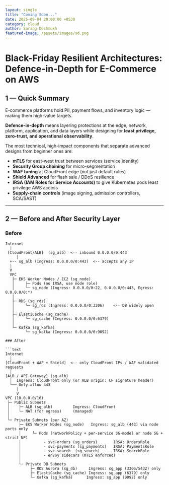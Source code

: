 ```yaml
---
layout: single
title: "Coming Soon..."
date: 2025-09-04 20:00:00 +0530
category: cloud
author: Sarang Deshmukh
featured-image: /assets/images/sd.png
---
```


# Black-Friday Resilient Architectures: Defence-in-Depth for E-Commerce on AWS

## 1 — Quick Summary
E-commerce platforms hold PII, payment flows, and inventory logic — making them high-value targets.  

**Defence-in-depth** means layering protections at the edge, network, platform, application, and data layers while designing for **least privilege, zero-trust, and operational observability**.  

The most technical, high-impact components that separate advanced designs from beginner ones are:  
- **mTLS** for east-west trust between services (service identity)  
- **Security Group chaining** for micro-segmentation  
- **WAF tuning** at CloudFront edge (not just default rules)  
- **Shield Advanced** for flash sale / DDoS resilience  
- **IRSA (IAM Roles for Service Accounts)** to give Kubernetes pods least privilege AWS access  
- **Supply-chain controls** (image signing, admission controllers, SCA/SAST)  

---

## 2 — Before and After Security Layer

### Before
```text
Internet
  │
 [CloudFront/ALB]  (sg_alb)  <-- inbound 0.0.0.0/0:443
     │
  +-- sg_alb (Ingress: 0.0.0.0/0:443)  <-- accepts any IP
  |
  V
  VPC
   ├─ EKS Worker Nodes / EC2 (sg_node)
   │     ├─ Pods (no IRSA, use node role)
   │     └─ sg_node (Ingress: 0.0.0.0/0:22, 0.0.0.0/0:443, Egress: 0.0.0.0/0:*)
   │
   ├─ RDS (sg_rds)
   │     └─ sg_rds (Ingress: 0.0.0.0/0:3306)    <-- DB widely open
   │
   ├─ ElastiCache (sg_cache)
   │     └─ sg_cache (Ingress: 0.0.0.0/0:6379)
   │
   └─ Kafka (sg_kafka)
         └─ sg_kafka (Ingress: 0.0.0.0/0:9092)

### After

```text
Internet
  │
[CloudFront + WAF + Shield]  <-- only CloudFront IPs / WAF validated requests
  │
[ALB / API Gateway] (sg_alb)
  │  Ingress: CloudFront only (or ALB origin: CF signature header)
  └── Only allow 443
     │
     V
VPC (10.0.0.0/16)
 ├─ Public Subnets
 │    ├─ ALB (sg_alb)         Ingress: CloudFront
 │    └─ NAT (for egress)     (managed)
 │
 └─ Private Subnets (per AZ)
      ├─ EKS Worker Nodes (sg_node)   Ingress: sg_alb (443) via node ports only
      │     └─ Pods (networkPolicy + per-service SG-model or node SG + strict NP)
      │          - svc-orders (sg_orders)       IRSA: OrdersRole
      │          - svc-payments (sg_payments)   IRSA: PaymentsRole
      │          - svc-search  (sg_search)      IRSA: SearchRole
      │          - envoy sidecars (mTLS enforced)
      │
      └─ Private DB Subnets
           ├─ RDS Aurora (sg_db)     Ingress: sg_app (3306/5432) only
           ├─ ElastiCache (sg_cache) Ingress: sg_app (6379) only
           └─ Kafka (sg_kafka)      Ingress: sg_app (9092) only

